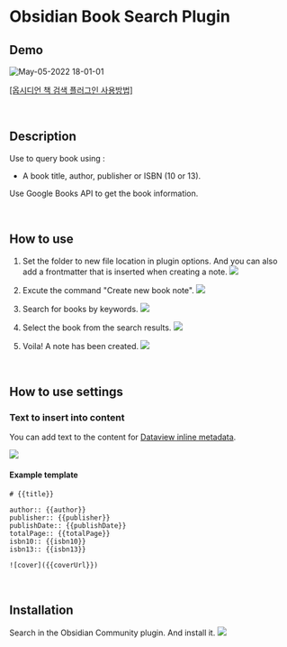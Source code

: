 # Obsidian Book Search Plugin


## Demo
![May-05-2022 18-01-01](https://user-images.githubusercontent.com/3969643/166892687-d36868ef-f966-41af-9bb1-88e17ea5753f.gif)

[[옵시디언 책 검색 플러그인 사용방법]](https://steemit.com/hive-101145/@anpigon/20220407t124549019z)

<br>

## Description

Use to query book using :

- A book title, author, publisher or ISBN (10 or 13).

Use Google Books API to get the book information.

<br>

## How to use

1. Set the folder to new file location in plugin options. And you can also add a frontmatter that is inserted when creating a note.
   ![](https://user-images.githubusercontent.com/3969643/162614248-c60baab1-ef26-4f68-bf78-d0bc462e6c41.png)

2. Excute the command "Create new book note".
   ![](https://user-images.githubusercontent.com/3969643/161973483-ab007598-e0b8-433f-9697-75ee0ef74195.png)

3. Search for books by keywords.
   ![](https://user-images.githubusercontent.com/3969643/161973979-51f642c9-626a-4015-a7e9-dfdbe6ec2cbc.png)

4. Select the book from the search results.
   ![](https://user-images.githubusercontent.com/3969643/161974310-13c3b39b-51dc-472f-b787-db64f74caf74.png)

5. Voila! A note has been created.
   ![](https://user-images.githubusercontent.com/3969643/161974593-1b7bfe69-cb9d-47d7-a43d-1d725295a122.png)

<br>

## How to use settings

### Text to insert into content
You can add text to the content for [Dataview inline metadata](https://blacksmithgu.github.io/obsidian-dataview/data-annotation/#pages).

![](https://user-images.githubusercontent.com/3969643/166099265-407c62e1-16d0-460c-b9e1-eae5b5e3db19.png)

#### Example template

```
# {{title}}

author:: {{author}}
publisher:: {{publisher}}
publishDate:: {{publishDate}}
totalPage:: {{totalPage}}
isbn10:: {{isbn10}}
isbn13:: {{isbn13}}

![cover]({{coverUrl}})
```

<br>

## Installation

Search in the Obsidian Community plugin. And install it.
![](https://user-images.githubusercontent.com/3969643/166097211-abb60f55-3d77-4de6-9e0d-b681f903aafc.png)
